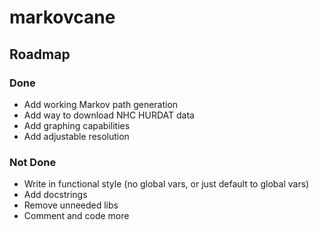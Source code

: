 # markovcane

## Roadmap

### Done
- Add working Markov path generation
- Add way to download NHC HURDAT data
- Add graphing capabilities
- Add adjustable resolution

### Not Done
- Write in functional style (no global vars, or just default to global vars)
- Add docstrings
- Remove unneeded libs
- Comment and code more
